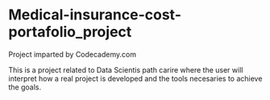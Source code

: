 # Medical-insurance-cost-portafolio_project
Project imparted by Codecademy.com

This is a project related to Data Scientis path carire where the user will interpret how a real project is developed and the tools necesaries to achieve the goals. 
